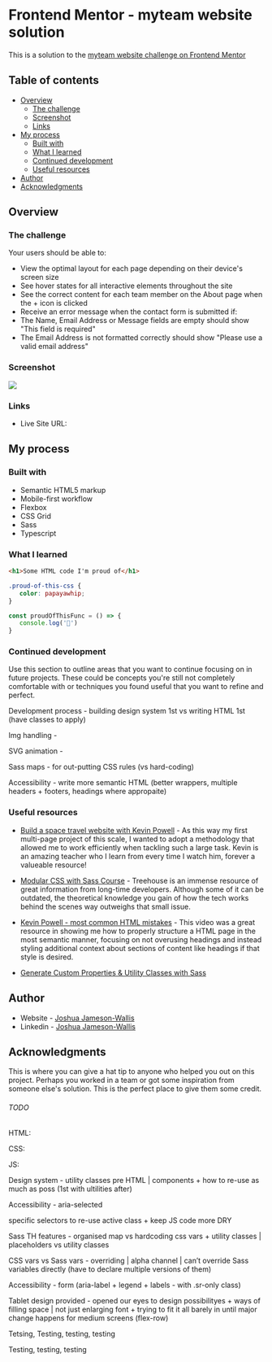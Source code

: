 # Frontend Mentor - myteam website solution

This is a solution to the [myteam website challenge on Frontend Mentor](https://www.frontendmentor.io/challenges/myteam-multipage-website-mxlEauvW)

## Table of contents

-  [Overview](#overview)
   -  [The challenge](#the-challenge)
   -  [Screenshot](#screenshot)
   -  [Links](#links)
-  [My process](#my-process)
   -  [Built with](#built-with)
   -  [What I learned](#what-i-learned)
   -  [Continued development](#continued-development)
   -  [Useful resources](#useful-resources)
-  [Author](#author)
-  [Acknowledgments](#acknowledgments)

## Overview

### The challenge

Your users should be able to:

-  View the optimal layout for each page depending on their device's screen size
-  See hover states for all interactive elements throughout the site
-  See the correct content for each team member on the About page when the + icon is clicked
-  Receive an error message when the contact form is submitted if:
-  The Name, Email Address or Message fields are empty should show "This field is required"
-  The Email Address is not formatted correctly should show "Please use a valid email address"

### Screenshot

![](./screenshot.jpg)

### Links

-  Live Site URL:

## My process

### Built with

-  Semantic HTML5 markup
-  Mobile-first workflow
-  Flexbox
-  CSS Grid
-  Sass
-  Typescript

### What I learned

```html
<h1>Some HTML code I'm proud of</h1>
```

```css
.proud-of-this-css {
   color: papayawhip;
}
```

```js
const proudOfThisFunc = () => {
   console.log('🎉')
}
```

### Continued development

Use this section to outline areas that you want to continue focusing on in future projects. These could be concepts you're still not completely comfortable with or techniques you found useful that you want to refine and perfect.

Development process - building design system 1st vs writing HTML 1st (have classes to apply)

Img handling -

SVG animation -

Sass maps - for out-putting CSS rules (vs hard-coding)

Accessibility - write more semantic HTML (better wrappers, multiple headers + footers, headings where appropaite)

### Useful resources

-  [Build a space travel website with Kevin Powell](https://scrimba.com/learn/spacetravel) - As this way my first multi-page project of this scale, I wanted to adopt a methodology that allowed me to work efficiently when tackling such a large task. Kevin is an amazing teacher who I learn from every time I watch him, forever a valueable resource!

-  [Modular CSS with Sass Course](https://teamtreehouse.com/library/modular-css-with-sass) - Treehouse is an immense resource of great information from long-time developers. Although some of it can be outdated, the theoretical knowledge you gain of how the tech works behind the scenes way outweighs that small issue.

-  [Kevin Powell - most common HTML mistakes](https://www.youtube.com/watch?v=NexL5_Vdoq8&ab_channel=KevinPowell) - This video was a great resource in showing me how to properly structure a HTML page in the most semantic manner, focusing on not overusing headings and instead styling additional context about sections of content like headings if that style is desired.

-  [Generate Custom Properties & Utility Classes with Sass](https://www.youtube.com/watch?v=gP8yFWCTr7Q&ab_channel=KevinPowell)

## Author

-  Website - [Joshua Jameson-Wallis](https://joshuajamesonwallis.com)
-  Linkedin - [Joshua Jameson-Wallis]()

## Acknowledgments

This is where you can give a hat tip to anyone who helped you out on this project. Perhaps you worked in a team or got some inspiration from someone else's solution. This is the perfect place to give them some credit.

###### TODO

HTML:

CSS:

JS:

Design system - utility classes pre HTML | components + how to re-use as much as poss (1st with ultilities after)

Accessibility - aria-selected

specific selectors to re-use active class + keep JS code more DRY

Sass TH features - organised map vs hardcoding css vars + utility classes | placeholders vs utility classes

CSS vars vs Sass vars - overriding | alpha channel | can’t override Sass variables directly (have to declare multiple versions of them)

Accessibility - form (aria-label + legend + labels - with .sr-only class)

Tablet design provided - opened our eyes to design possibilityes + ways of filling space | not just enlarging font + trying to fit it all barely in until major change happens for medium screens (flex-row)

Tetsing, Testing, testing, testing

Testing, testing, testing
